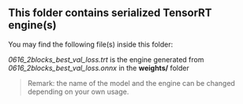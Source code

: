 ## This folder contains serialized TensorRT engine(s)

You may find the following file(s) inside this folder:

_0616_2blocks_best_val_loss.trt_ is the engine generated from _0616_2blocks_best_val_loss.onnx_ in the **weights/** folder

> Remark: the name of the model and the engine can be changed depending on your own usage.
